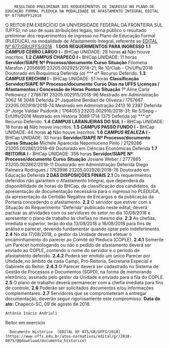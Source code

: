         RESULTADO PRELIMINAR DOS REQUERIMENTOS DE INGRESSO NO PLANO DE EDUCAÇÃO FORMAL PLEDUCA NA MODALIDADE DE AFASTAMENTO INTEGRAL EDITAL Nº 677GRUFFS2018  

 O REITOR EM EXERCÍCIO DA UNIVERSIDADE FEDERAL DA FRONTEIRA SUL (UFFS), no uso de suas atribuições legais, torna público o resultado preliminar dos requerimentos de ingresso no Plano de Educação Formal (PLEDUCA), na modalidade de Afastamento Integral, referente ao [EDITAL Nº 677/GR/UFFS/2018](https://www.uffs.edu.br/atos-normativos/edital/gr/2018-0677)  .  **1 DOS REQUERIMENTOS PARA INGRESSO**  **1.1 *CAMPUS* CERRO LARGO**  **I -** BHCap UNIDADE: 28 horas **a)** Não houve inscritos. **1.2 *CAMPUS* CHAPECÓ**  **I -** BHCap UNIDADE: 11 horas     **Servidor/SIAPE**    **Nº Processo/documento**    **Curso**    **Situação**      Filomena Marafon / 2056695   23205.002925/2018-21; Re 10/Clab - Ch/Uffs/2018   Doutorado em Bioquímica   Deferida (*a)     *** a** Recurso Deferido. **1.3 *CAMPUS* ERECHIM**  **I -** BHCap UNIDADE: 51 horas     **Classificação**    **Servidor/SIAPE**    **Nº Processo/documento**    **Curso**    **Dias na UFFS**    **Licenças / Afastamentos / Concessão de Horas**    **Pontos**    **Situação**      1º   Aline Carla Petkowicz / 2766781   23205.002915/2018-96   Mestrado em Administração   3062   14   3048   Deferida     2º   Jaqueline Berdian de Oliveira / 1757667   23205.002919/2018-74   Mestrado em Administração   2413   16   2397   Deferida     3º   Jorge Valdair Psidonik / 1764053   23205.002916/2018-31; Re 5/Sepg - Er/Uffs/2018   Mestrado em História   3089   1714   1375   Deferida (*a)     *** a** Recurso Deferido. **1.4 *CAMPUS* LARANJEIRAS DO SUL**  **I -** BHCap UNIDADE: 18 horas **a)** Não houve inscritos. **1.5 *CAMPUS* PASSO FUNDO**  **I -** BHCap UNIDADE: 44 horas **a)** Não houve inscritos. **1.6 *CAMPUS* REALEZA**  **I -** BHCap UNIDADE: 33 horas     **Servidor/SIAPE**    **Nº Processo/documento**    **Curso**    **Situação**      Michele Aparecida Nepomuceno Pinto / 2129286   23205.002861/2018-69   Doutorado em Ciências Econômicas   Deferida      **1.7 REITORIA**  **I -** BHCap UNIDADE: 356 horas     **Servidor/SIAPE**    **Nº Processo/documento**    **Curso**    **Situação**      Josiane Weber / 2777865   23205.002862/2018-11   Doutorado em Administração   Deferida     Diego Palmeira Rodrigues / 1763996   23205.002926/2018-76   Doutorado em Educação   Deferida      **2 DAS DISPOSIÇÕES FINAIS**  **2.1** Os requerimentos deferidos não garantem o Afastamento Integral, que dependerá da disponibilidade de horas do BHCap, da classificação dos candidatos, da apresentação de documentação necessária para o ingresso no PLEDUCA, da apresentação da Certidão Negativa de Encargos e da publicação da Portaria concedendo o afastamento. **2.2** O servidor que estiver com a Situação do Requerimento “Deferida” publicado neste edital, deverá pactuar as atividades com os servidores do setor no dia 10/08/2018 e apresentar o plano de trabalho às chefias no mesmo dia. **2.3** As chefias, imediata e superior, terão do dia 13/08/2018 a 16/08/2018 para fins de análise e parecer, devendo fundamentar quando optar pelo indeferimento. **2.4** No dia 17/08/2018, o gestor da Unidade deverá efetuar o encaminhamento do parecer ao Comitê do Pleduca (COPLE). **2.4.1** Somente um Parecer homologando ou não o pedido de afastamento deverá ser enviado ao COPLE, contendo o nome do servidor e o período de afastamento deferido. **2.4.2** Poderá ser emitido um único Parecer por Unidade, no âmbito de cada Campi, Pró-Reitoria, Secretaria Especial e Gabinete do Reitor. **2.4.3** O Parecer deverá ser cadastrado no Sistema de Gestão de Processos e Documentos (SGPD), na forma de memorando eletrônico, assinado pelo gestor da Unidade e enviado para a fila do COPLE. **2.5** O plano de trabalho deverá permanecer com a chefia imediata para fins de controle. **2.6** Poderão ser solicitados documentos e/ou informações complementares. **2.7** Servidores que se comprometeram a entregar documentação, deverão seguir rigorosamente este compromisso.      **Data do ato:** Chapecó-SC, 09 de agosto de 2018.   
 

    Antônio Inácio Andrioli   
 Reitor em exercício 

      Documento Histórico  [EDITAL Nº 875/GR/UFFS/2018](https://www.uffs.edu.br/atos-normativos/edital/gr/2018-0875/@@download/documento_historico)     
      